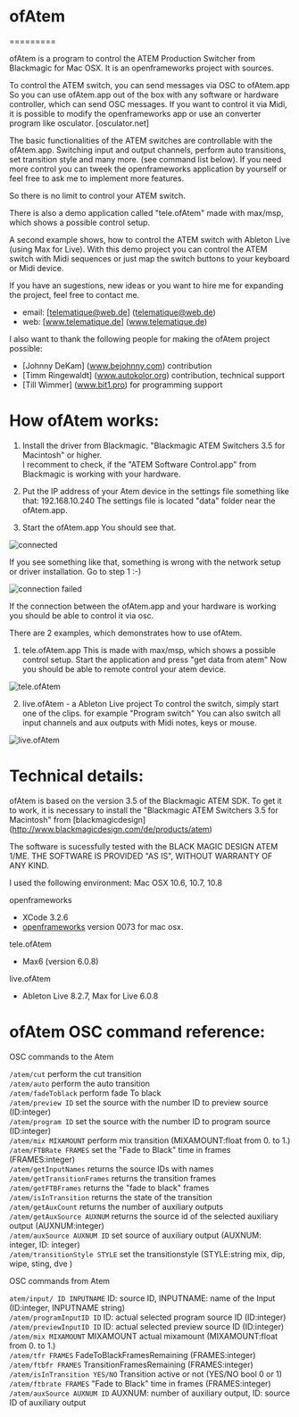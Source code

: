 # ofAtem

=========

ofAtem is a program to control the ATEM Production Switcher from Blackmagic for Mac OSX. It is an openframeworks project with sources.

To control the ATEM switch, you can send messages via OSC to ofAtem.app
So you can use ofAtem.app out of the box with any software or hardware controller, which can send OSC messages.
If you want to control it via Midi, it is possible to modify the openframeworks app or use an converter program like osculator. [osculator.net]

The basic functionalities of the ATEM switches are controllable with the ofAtem.app.  Switching input and output channels, perform auto transitions, set transition style and many more. (see command list below).
If you need more control you can tweek the openframeworks application by yourself or feel free to ask me to implement more features.

So there is no limit to control your ATEM switch.

There is also a demo application called "tele.ofAtem" made with max/msp, which shows a possible control setup.

A second example shows, how to control the ATEM switch with Ableton Live (using Max for Live). With this demo project you can control the ATEM switch with Midi sequences or just map the switch buttons to your keyboard or Midi device.

If you have an sugestions, new ideas or you want to hire me for expanding the project, feel free to contact me.
- email: [telematique@web.de] (telematique@web.de)
- web: [www.telematique.de] (www.telematique.de)

I also want to thank the following people for making the ofAtem project possible:
- [Johnny DeKam] (www.bejohnny.com)  contribution
- [Timm Ringewaldt] (www.autokolor.org) contribution, technical support
- [Till Wimmer] (www.bit1.pro) for programming support



# How ofAtem works:

1) Install the driver from Blackmagic.
"Blackmagic ATEM Switchers 3.5 for Macintosh" or higher.<br />I recomment to check, if the "ATEM Software Control.app" from Blackmagic is working with your hardware.

2) Put the IP address of your Atem device in the settings file
something like that: <atemIp>192.168.10.240</atemIp>
The settings file is located "data" folder near the ofAtem.app.

3) Start the ofAtem.app
You should see that.

![connected](https://raw.github.com/telematique/ofAtem/master/images/ofAtem_status0.jpg)

If you see something like that, something is wrong with the network setup or driver installation.
Go to step 1 :-)

![connection failed](https://raw.github.com/telematique/ofAtem/master/images/ofAtem_status1.jpg)

If the connection between the ofAtem.app and your hardware is working you should be able to control it via osc.

There are 2 examples, which demonstrates how to use ofAtem.

1) tele.ofAtem.app
This is made with max/msp, which shows a possible control setup.
Start the application and press "get data from atem"
Now you should be able to remote control your atem device.

![tele.ofAtem](https://raw.github.com/telematique/ofAtem/master/images/tele.ofAtem.jpg)

2) live.ofAtem - a Ableton Live project
To control the switch, simply start one of the clips.
for example "Program switch"
You can also switch all input channels and aux outputs with Midi notes, keys or mouse. 

![live.ofAtem](https://raw.github.com/telematique/ofAtem/master/images/live.ofAtem.jpg)

# Technical details:

ofAtem is based on the version 3.5 of the Blackmagic ATEM SDK.
To get it to work, it is necessary to install the "Blackmagic ATEM Switchers 3.5 for Macintosh" from  [blackmagicdesign] (http://www.blackmagicdesign.com/de/products/atem)

The software is sucessfully tested with the BLACK MAGIC DESIGN ATEM 1/ME.
THE SOFTWARE IS PROVIDED "AS IS", WITHOUT WARRANTY OF ANY KIND.

I used the following environment:
Mac OSX 10.6, 10.7, 10.8

openframeworks
- XCode 3.2.6
- [openframeworks](http://www.openframeworks.cc/) version 0073 for mac osx.

tele.ofAtem
- Max6  (version 6.0.8)

live.ofAtem
- Ableton Live 8.2.7, Max for Live 6.0.8


# ofAtem OSC command reference:

OSC commands to the Atem 

`/atem/cut`               perform the cut transition<br />
`/atem/auto`              perform the auto transition<br />
`/atem/fadeToblack`       perform fade To black<br />
`/atem/preview ID`  			set the source with the number ID to preview source (ID:integer)<br />
`/atem/program ID` 				set the source with the number ID to program source (ID:integer)<br />
`/atem/mix MIXAMOUNT`			perform mix transition (MIXAMOUNT:float from 0. to 1.)<br />
`/atem/FTBRate FRAMES`			set the "Fade to Black" time in frames (FRAMES:integer)<br />
`/atem/getInputNames`			returns the source IDs with names<br />
`/atem/getTransitionFrames`		returns the transition frames<br />
`/atem/getFTBFrames`			returns the "fade to black" frames<br />
`/atem/isInTransition`			returns the state of the transition<br />
`/atem/getAuxCount`				returns the number of auxiliary outputs<br />
`/atem/getAuxSource AUXNUM`		returns the source id of the selected auxiliary output (AUXNUM:integer)<br />
`/atem/auxSource AUXNUM ID`		set source of auxiliary output (AUXNUM: integer, ID: integer)<br />
`/atem/transitionStyle STYLE`	set the transitionstyle (STYLE:string mix, dip, wipe, sting, dve )<br />

OSC commands from Atem 

`atem/input/ ID INPUTNAME`		ID: source ID, INPUTNAME: name of the Input (ID:integer, INPUTNAME string)<br />
`/atem/programInputID ID`		ID: actual selected program source ID (ID:integer)<br />
`/atem/previewInputID ID`		ID: actual selected preview source ID (ID:integer)<br />
`/atem/mix MIXAMOUNT`			MIXAMOUNT actual mixamount (MIXAMOUNT:float from 0. to 1.)<br />
`/atem/tfr FRAMES`				FadeToBlackFramesRemaining (FRAMES:integer)<br />
`/atem/ftbfr FRAMES`			TransitionFramesRemaining (FRAMES:integer)<br />
`/atem/isInTransition YES/NO`	Transition active or not (YES/NO bool 0 or 1)<br />
`/atem/ftbrate FRAMES`			"Fade to Black" time in frames (FRAMES:integer)<br />
`/atem/auxSource AUXNUM ID`		AUXNUM: number of auxiliary output, ID: source ID of auxiliary output<br />


